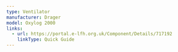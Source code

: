 ```yaml
---
type: Ventilator
manufacturer: Drager
model: Oxylog 2000
links:
  - url: https://portal.e-lfh.org.uk/Component/Details/717192
    linkType: Quick Guide
---
```

